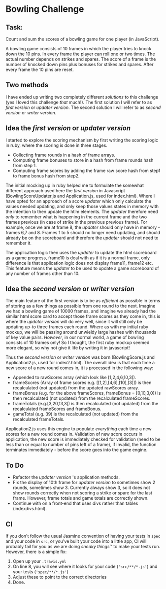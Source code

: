 
Bowling Challenge
=================

Task:
-----

Count and sum the scores of a bowling game for one player (in JavaScript).

A bowling game consists of 10 frames in which the player tries to knock down the 10 pins. In every frame the player can roll one or two times. The actual number depends on strikes and spares. The score of a frame is the number of knocked down pins plus bonuses for strikes and spares. After every frame the 10 pins are reset.

## Two methods
I have ended up writing two completely different _solutions_ to this challenge (yes I loved this challenge _that_ much!). The first solution I will refer to as _first version_ or _updater version_. The second solution I will refer to as _second version_ or _writer version_.

## Idea the _first version_ or _updater version_
I started to explore the scoring mechanism by first writing the scoring logic in ruby, where the scoring is done in three stages.

* Collecting frame rounds in a hash of frame arrays.
* Computing frame bonuses to store in a hash from frame rounds hash from step 1.
* Computing frame scores by adding the frame raw score hash from step1 to frame bonus hash from step2.

The initial mocking up in ruby helped me to formulate the somewhat different approach used here the _first version_ in Javascript (BowlingScoreUpdater.js and Application.js, used for index.html).  Where I have opted for an approach of a score _updater_ which only calculate the values needed updating, and only keep those values states in memory with the intention to then update the htlm elements.  The _updater_ therefore need _only_ to remember what is happening in the current frame and the two frames previous (in case of strike in the previous previous frame).  For example, once we are at frame 8, the _updater_ should only have in memory - frames 6,7 and 8.  Frames 1 to 5 should no longer need updating, and should already be on the scoreboard and therefore the _updater_ should not need to remember it.

The application logic then uses the _updater_ to update the html scoreboard as a game progress, frame10 is deal with as if it is a normal frame, only difference is that application logic does not display frame11, frame12 etc.  This feature means the _updater_ to be used to update a game scoreboard of any number of frames other than 10.

## Idea the _second version_ or _writer version_

The main feature of the first version is to be as _efficient_ as possible in terms of storing as a few things as possible from one round to the next.  Imagine we had a bowling game of 10000 frames, and imagine we already had the similar html score card to accept those frame scores as they come in, this is where the _updater version_ will do very well, since it will still only be updating up-to three frames each round.  Where as with my initial ruby mockup, we will be passing around unwieldy large hashes with thousands of key value pairs.  _However_, in our normal world, a game of bowling consists of 10 frames only! So I thought, the first ruby mockup seemed more elegant, so why not give it life by writing it in javascript!

Thus the _second version_ or _writer version_ was born (BowlingScore.js and Application2.js, used for index2.html).  The overall idea is that each time a new score of a new round comes in, it is processed in the following way:

* Appended to rawScores array (which look like [1,2,4,6,10,3]).
* frameScores (Array of frame scores e.g. [[1,2],[4,6],[10],[3]]) is then recalculated (not updated) from the updated rawScores array.
* frameBonus (e.g. for the above frameScores, frameBonus = [0,10,3,0]) is then recalculated (not updated) from the recalculated frameScores.
* frameTotals (e.g.[3,20,13,3]) is then recalculated (not updated) from the recalculated frameScores and frameBonus.
* gameTotal (e.g. 39) is the recalculated (not updated) from the recalculated frameTotals.

Application2.js uses this engine to populate _everything_ each time a new scores for a new round comes in.  Validation of new score occurs in application, the new score is immediately checked for validation (need to be less than or equal to number of pins left of a frame), if invalid, the function terminates immediately - before the score goes into the game engine.

## To Do
* Refactor the _updater version_ 's application methods.
* Fix the display of 10th frame for _updater version_ to sometimes show 2 rounds, sometimes show 3.  Currently always show 3, so it does not show rounds correctly when not scoring a strike or spare for the last frame.  However, frame totals and game totals are correctly shown.
* Continue with on a front-end that uses divs rather than tables (indexdivs.html).

CI
--

If you don't follow the usual Jasmine convention of having your tests in `spec` and your code in `src`, or you've built your code into a little app, CI will probably fail for you as we are doing *sneaky things*&trade; to make your tests run. However, there is a simple fix:

1. Open up your `.travis.yml`
2. On line 8, you will see where it looks for your code (`'src/**/*.js'`) and your tests (`'spec/**/*.js'`)
3. Adjust these to point to the correct directories
4. Done.
